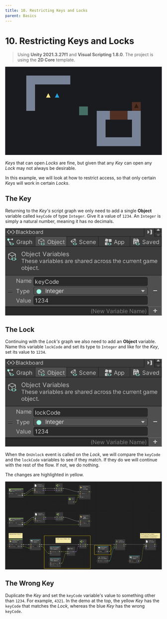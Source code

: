 ```yaml
---
title: 10. Restricting Keys and Locks
parent: Basics
---
```


# 10. Restricting Keys and Locks

> Using **Unity 2021.3.27f1** and **Visual Scripting 1.8.0**. The project is using the **2D Core** template.

![Demo](./demo.gif)

*Keys* that can open *Locks* are fine, but given that any *Key* can open any *Lock* may not always be desirable.

In this example, we will look at how to restrict access, so that only certain *Keys* will work in certain *Locks*.

## The Key

Returning to the *Key's* script graph we only need to add a single **Object** variable called `keyCode` of type `Integer`. Give it a value of `1234`. An `Integer` is simply a natural number, meaning it has no decimals. 

<img src="./key-variables.webp" srcset="./key-variables.webp 2x" alt="Key Variables">

## The Lock

Continuing with the *Lock's* graph we also need to add an **Object** variable. Name this variable `lockCode` and set its type to `Integer` and like for the *Key*, set its value to `1234`.

<img src="./lock-variables.webp" srcset="./lock-variables.webp 2x" alt="Lock Variables">

When the `OnUnlock` event is called on the *Lock*, we will compare the `keyCode` and the `lockCode` variables to see if they match. If they do we will continue with the rest of the flow. If not, we do nothing.

The changes are highlighted in yellow.

[<img src="./lock-graph.webp" srcset="./lock-graph.webp 2x" alt="Lock Graph">](./lock-graph.webp)

## The Wrong Key

Duplicate the *Key* and set the `keyCode` variable's value to something other than `1234`. For example, `4321`. In the demo at the top, the yellow *Key* has the `keyCode` that matches the *Lock*, whereas the blue *Key* has the wrong `keyCode`.